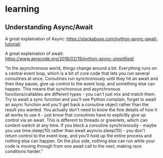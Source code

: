 # learning

## Understanding Async/Await

A great explaination of Async:  https://stackabuse.com/python-async-await-tutorial/

A great explaination of await: https://www.aeracode.org/2018/02/19/python-async-simplified/

"In the asynchronous world, things change around a bit. Everything runs on a central event loop, which is a bit of core code that lets you run several coroutines at once. Coroutines run synchronously until they hit an await and then they pause, give up control to the event loop, and something else can happen.
This means that synchronous and asynchronous functions/callables are different types - you can't just mix and match them. Try to await a sync function and you'll see Python complain, forget to await an async function and you'll get back a coroutine object rather than the result you wanted.
You actually don't need to know the fine details of how it all works to use it - just know that coroutines have to explicitly give up control via an await. This is different to threads or greenlets, which can context-switch at any time.
If you block a coroutine synchronously - maybe you use time.sleep(10) rather than await asyncio.sleep(10) - you don't return control to the event loop, and you'll hold up the entire process and nothing else can happen. On the plus side, nothing else can run while your code is moving through from one await call to the next, making race conditions harder."
